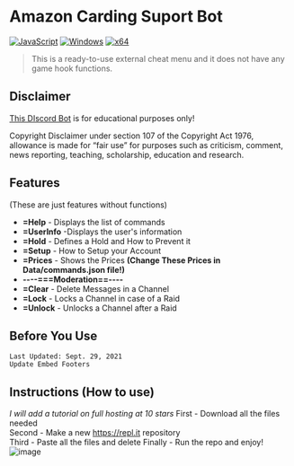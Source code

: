 # Amazon Carding Suport Bot

[![JavaScript](https://img.shields.io/badge/Language-C%2B%2B-%23f34b7d.svg?style=flat)](https://en.wikipedia.org/wiki/C%2B%2B) 
[![Windows](https://img.shields.io/badge/Platform-Windows-0078d7.svg?style=flat)](https://en.wikipedia.org/wiki/Microsoft_Windows) 
[![x64](https://img.shields.io/badge/Arch-x64-green.svg?style=flat)](https://en.wikipedia.org/wiki/X64) 

> This is a ready-to-use external cheat menu and it does not have any game hook functions. 

## Disclaimer
[This DIscord Bot](https://github.com/NotSlater/AmazonSupport) is for educational purposes only!

Copyright Disclaimer under section 107 of the Copyright Act 1976, allowance is made for “fair use” for purposes such as criticism, comment, news reporting, teaching, scholarship, education and research.

## Features
(These are just features without functions)
* **=Help** - Displays the list of commands
* **=UserInfo** -Displays the user's information
* **=Hold** - Defines a Hold and How to Prevent it
* **=Setup** - How to Setup your Account
* **=Prices** - Shows the Prices **(Change These Prices in Data/commands.json file!)**
* **----===Moderation==----**
* **=Clear** - Delete Messages in a Channel
* **=Lock** - Locks a Channel in case of a Raid
* **=Unlock** - Unlocks a Channel after a Raid



## Before You Use
```
Last Updated: Sept. 29, 2021
Update Embed Footers
```

## Instructions (How to use)
*I will add a tutorial on full hosting at 10 stars*
First - Download all the files needed  
Second - Make a new https://repl.it repository  
Third - Paste all the files and delete 
Finally - Run the repo and enjoy!
![image](https://user-images.githubusercontent.com/59234115/155832249-5420f141-00d0-4b27-82aa-47a5be9949f6.png)

